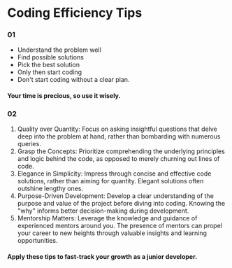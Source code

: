 # Coding Efficiency Tips

### 01

- Understand the problem well
- Find possible solutions
- Pick the best solution
- Only then start coding 
- Don't start coding without a clear plan.
  
#### Your time is precious, so use it wisely.

### 02

1. Quality over Quantity: Focus on asking insightful questions that delve deep into the problem at hand, rather than bombarding with numerous queries.
2. Grasp the Concepts: Prioritize comprehending the underlying principles and logic behind the code, as opposed to merely churning out lines of code.
3. Elegance in Simplicity: Impress through concise and effective code solutions, rather than aiming for quantity. Elegant solutions often outshine lengthy ones.
4. Purpose-Driven Development: Develop a clear understanding of the purpose and value of the project before diving into coding. Knowing the "why" informs better decision-making during development.
5. Mentorship Matters: Leverage the knowledge and guidance of experienced mentors around you. The presence of mentors can propel your career to new heights through valuable insights and learning opportunities.
  
#### Apply these tips to fast-track your growth as a junior developer.
